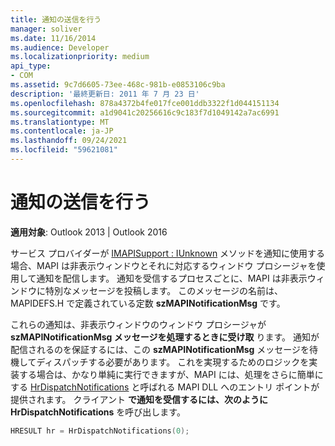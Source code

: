 ```yaml
---
title: 通知の送信を行う
manager: soliver
ms.date: 11/16/2014
ms.audience: Developer
ms.localizationpriority: medium
api_type:
- COM
ms.assetid: 9c7d6605-73ee-468c-981b-e0853106c9ba
description: '最終更新日: 2011 年 7 月 23 日'
ms.openlocfilehash: 878a4372b4fe017fce001ddb3322f1d044151134
ms.sourcegitcommit: a1d9041c20256616c9c183f7d1049142a7ac6991
ms.translationtype: MT
ms.contentlocale: ja-JP
ms.lasthandoff: 09/24/2021
ms.locfileid: "59621081"
---
```

# <a name="forcing-a-notification"></a>通知の送信を行う

  
  
**適用対象**: Outlook 2013 | Outlook 2016 
  
サービス プロバイダーが [IMAPISupport : IUnknown](imapisupportiunknown.md) メソッドを通知に使用する場合、MAPI は非表示ウィンドウとそれに対応するウィンドウ プロシージャを使用して通知を配信します。 通知を受信するプロセスごとに、MAPI は非表示ウィンドウに特別なメッセージを投稿します。 このメッセージの名前は、MAPIDEFS.H で定義されている定数 **szMAPINotificationMsg** です。 
  
これらの通知は、非表示ウィンドウのウィンドウ プロシージャが **szMAPINotificationMsg メッセージを処理するときに受け取** ります。 通知が配信されるのを保証するには、この **szMAPINotificationMsg** メッセージを待機してディスパッチする必要があります。 これを実現するためのロジックを実装する場合は、かなり単純に実行できますが、MAPI には、処理をさらに簡単にする [HrDispatchNotifications](hrdispatchnotifications.md) と呼ばれる MAPI DLL へのエントリ ポイントが提供されます。 クライアント **で通知を受信するには、次のように HrDispatchNotifications** を呼び出します。 
  
```cpp
HRESULT hr = HrDispatchNotifications(0);
 
```


